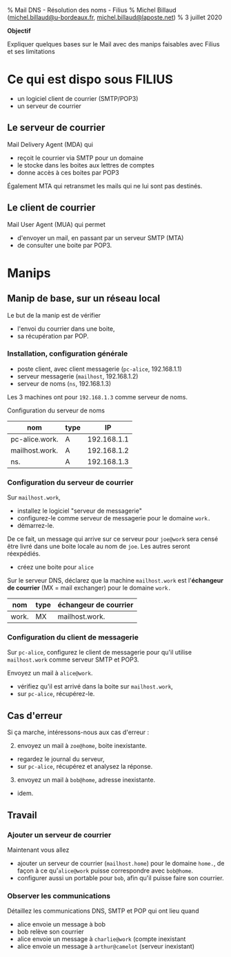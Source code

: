 % Mail DNS - Résolution des noms - Filius
% Michel Billaud (michel.billaud@u-bordeaux.fr,  michel.billaud@laposte.net)
% 3 juillet 2020
 
 
**Objectif**

Expliquer quelques bases sur le Mail avec des manips faisables avec
Filius et ses limitations


# Ce qui est dispo sous FILIUS

- un logiciel client de courrier (SMTP/POP3)
- un serveur de courrier

## Le serveur de courrier

Mail Delivery Agent (MDA) qui

- reçoit le courrier via SMTP pour un domaine
- le stocke dans les boites aux lettres de comptes
- donne accès à ces boites par POP3

Également MTA qui retransmet les mails qui ne lui sont pas destinés.


## Le client de courrier

Mail User Agent (MUA) qui permet

- d'envoyer un mail, en passant par un serveur SMTP (MTA)
- de consulter une boite par POP3.


# Manips

## Manip de base, sur un réseau local

Le but de la manip est de vérifier 

- l'envoi du courrier dans une boite,
- sa récupération par POP.

### Installation, configuration générale

- poste client, avec client messagerie (`pc-alice`, 192.168.1.1)
- serveur messagerie (`mailhost`, 192.168.1.2)
- serveur de noms (`ns`, 192.168.1.3)


Les 3 machines ont pour `192.168.1.3` comme serveur de noms.

Configuration du serveur de noms

| nom            | type | IP          |
| ---            | ---  | ----        |
| pc-alice.work. | A    | 192.168.1.1 |
| mailhost.work. | A    | 192.168.1.2 |
| ns.            | A    | 192.168.1.3 |

### Configuration du serveur de courrier

Sur `mailhost.work`, 

- installez le logiciel "serveur de messagerie"
- configurez-le comme serveur de messagerie pour le domaine `work.`
- démarrez-le.

De ce fait, un message qui arrive sur ce serveur pour `joe@work` sera
censé être livré dans une boite locale au nom de `joe`.  Les autres 
seront réexpédiés.

- créez une boite pour `alice`

Sur le serveur DNS, déclarez que la machine `mailhost.work` est 
l'**échangeur de courrier** (MX = mail exchanger) pour le domaine `work.`
 

| nom   | type | échangeur de courrier |
| ---   | ---  | ---                   |
| work. | MX   | mailhost.work.        |

### Configuration du client de messagerie

Sur `pc-alice`, configurez le client de messagerie pour
qu'il utilise `mailhost.work` comme serveur SMTP et POP3.

Envoyez un mail à `alice@work`.

- vérifiez qu'il est arrivé dans la boite sur `mailhost.work`, 
- sur `pc-alice`, récupérez-le.

## Cas d'erreur


Si ça marche, intéressons-nous aux cas d'erreur :

2. envoyez un mail à `zoe@home`, boite inexistante.

- regardez le journal du serveur,
- sur `pc-alice`, récupérez et analysez la réponse.
   
3. envoyez un mail à `bob@home`, adresse inexistante.

- idem.
   
## Travail 

### Ajouter un serveur de courrier

Maintenant vous allez 

- ajouter un serveur de courrier (`mailhost.home`)
pour le domaine `home.`, de façon à ce qu'`alice@work` puisse
correspondre avec `bob@home`.
- configurer aussi un portable pour `bob`, afin qu'il puisse
faire son courrier.


### Observer les communications


Détaillez les communications DNS, SMTP et POP qui ont lieu quand

- alice envoie un message à bob
- bob relève son courrier
- alice envoie un message à `charlie@work` (compte inexistant
- alice envoie un message à `arthur@camelot` (serveur inexistant)


